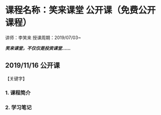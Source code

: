 # 课程名称：笑来课堂 公开课（免费公开课程）

讲师：李笑来 授课周期：2019/07/03~

***笑来课堂，不仅仅是投资课堂……***

## 2019/11/16 公开课 

【关键字】

### 1. 课程简介

### 2. 学习笔记

